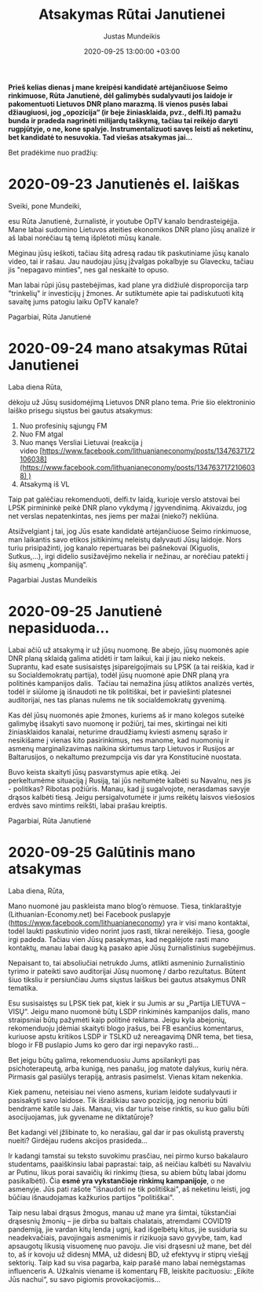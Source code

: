 ﻿---
title: Atsakymas Rūtai Janutienei
date: 2020-09-25 13:00:00 +03:00
author: Justas Mundeikis
layout: post
comments: true
citation: true
image:  /assets/2020/09/25/janutiene_mundeikis.png
thumbnail: /assets/2020/09/25/thumb.janutiene_mundeikis.png
categories:
  - 2020 SEIMO RINKIMAI
tags:
  - PR
---
**Prieš kelias dienas į mane kreipėsi kandidatė artėjančiuose Seimo rinkimuose, Rūta Janutienė, dėl galimybės sudalyvauti jos laidoje ir pakomentuoti Lietuvos DNR plano marazmą. Iš vienos pusės labai džiaugiuosi, jog „opozicija“ (ir beje žiniasklaida, pvz., delfi.lt) pamažu bunda ir pradeda nagrinėti milijardų taškymą, tačiau tai reikėjo daryti rugpjūtyje, o ne, kone spalyje. Instrumentalizuoti savęs leisti aš neketinu, bet kandidatė to nesuvokia. Tad viešas atsakymas jai...**<!--more-->

Bet pradėkime nuo pradžių:

# 2020-09-23 Janutienės el. laiškas

Sveiki, pone Mundeiki,

esu Rūta Janutienė, žurnalistė, ir youtube OpTV kanalo bendrasteigėįja. Mane labai sudomino Lietuvos ateities ekonomikos DNR plano jūsų analizė ir aš labai norėčiau tą temą išplėtoti mūsų kanale.

Mėginau jūsų ieškoti, tačiau šitą adresą radau tik paskutiniame jūsų kanalo video, tai ir rašau. Jau naudojau jūsų įžvalgas pokalbyje su Glavecku, tačiau jis "nepagavo minties", nes gal neskaitė to opuso.

Man labai rūpi jūsų pastebėjimas, kad plane yra didžiulė disproporcija tarp "trinkelių" ir investicijų į žmones. Ar sutiktumėte apie tai padiskutuoti kitą savaitę jums patogiu laiku OpTV kanale?

Pagarbiai,
Rūta Janutienė

# 2020-09-24 mano atsakymas Rūtai Janutienei

Laba diena Rūta,

dėkoju už Jūsų susidomėjimą Lietuvos DNR plano tema. Prie šio elektroninio laiško prisegu siųstus bei gautus atsakymus:

1. Nuo profesinių sąjungų FM
2. Nuo FM atgal
3. Nuo manęs Versliai Lietuvai (reakcija į video [https://www.facebook.com/lithuanianeconomy/posts/1347637172106038](https://www.facebook.com/lithuanianeconomy/posts/1347637172106038) )
4. Atsakymą iš VL

Taip pat galėčiau rekomenduoti, delfi.tv laidą, kurioje verslo atstovai bei LPSK pirmininkė peikė DNR plano vykdymą / įgyvendinimą. Akivaizdu, jog net verslas nepatenkintas, nes jiems per mažai (nieko?) nekliūna.

Atsižvelgiant į tai, jog Jūs esate kandidatė artėjančiuose Seimo rinkimuose, man laikantis savo etikos įsitikinimų neleistų dalyvauti Jūsų laidoje. Nors turiu prisipažinti, jog kanalo repertuaras bei pašnekovai (Kiguolis, Sutkus,...), irgi didelio susižavėjimo nekelia ir nežinau, ar norėčiau patekti į šių asmenų „kompaniją“.

Pagarbiai
Justas Mundeikis


# 2020-09-25 Janutienė nepasiduoda...

Labai ačiū už atsakymą ir už jūsų nuomonę. Be abejo, jūsų nuomonės apie DNR planą sklaidą galima atidėti ir tam laikui, kai ji jau nieko nekeis. Suprantu, kad esate susisaistęs įsipareigojimais su LPSK (a tai reiškia, kad ir su Socialdemokratų partija), todėl jūsų nuomonė apie DNR planą yra politinės kampanijos dalis. 
Tačiau tai nemažina jūsų atliktos analizės vertės, todėl ir siūlome ją išnaudoti ne tik politiškai, bet ir paviešinti platesnei auditorijai, nes tas planas nulems ne tik socialdemokratų gyvenimą.

Kas dėl jūsų nuomonės apie žmones, kuriems aš ir mano kolegos suteikė galimybę išsakyti savo nuomonę ir požiūrį, tai mes, skirtingai nei kiti žiniasklaidos kanalai, neturime draudžiamų kviesti asmenų sąrašo ir nesikišame į vienas kito pasirinkimus, nes manome, kad nuomonių ir asmenų marginalizavimas naikina skirtumus tarp Lietuvos ir Rusijos ar Baltarusijos, o nekaltumo prezumpcija vis dar yra Konstitucinė nuostata.

Buvo keista skaityti jūsų pasvarstymus apie etiką. Jei perkeltumėme situaciją į Rusiją, tai jūs neitumėte kalbėti su Navalnu, nes jis - politikas? Ribotas požiūris. Manau, kad jį sugalvojote, nerasdamas savyje drąsos kalbėti tiesą. Jeigu persigalvotumėte ir jums reikėtų laisvos viešosios erdvės savo mintims reikšti, labai prašau kreiptis.

Pagarbiai,
Rūta Janutienė

# 2020-09-25 Galūtinis mano atsakymas

Laba diena, Rūta,

Mano nuomonė jau paskleista mano blog’o rėmuose. Tiesa, tinklaraštyje  (Lithuanian-Economy.net)  bei Facebook puslapyje (https://www.facebook.com/lithuanianeconomy) yra ir visi mano kontaktai, todėl laukti paskutinio video norint juos rasti, tikrai nereikėjo. Tiesa, google irgi padeda. Tačiau vien Jūsų pasakymas, kad negalėjote rasti mano kontaktų, manau labai daug ką pasako apie Jūsų žurnalistinius sugebėjimus.

Nepaisant to, tai absoliučiai netrukdo Jums, atlikti asmeninio žurnalistinio tyrimo ir pateikti savo auditorijai Jūsų nuomonę / darbo rezultatus. Būtent šiuo tiksliu ir persiunčiau Jums siųstus laiškus bei gautus atsakymus DNR tematika.

Esu susisaistęs su LPSK tiek pat, kiek ir su Jumis ar su „Partija LIETUVA – VISŲ“. Jeigu mano nuomonė  būtų LSDP rinkiminės kampanijos dalis, mano straipsniai būtų pažymėti kaip politinė reklama. Jeigu kyla abejonių, rekomenduoju įdėmiai skaityti blogo įrašus, bei FB esančius komentarus, kuriuose apstu kritikos LSDP ir TSLKD už nereagavimą DNR tema, bet tiesa, blogo ir FB puslapio Jums ko gero dar irgi nepavyko rasti…

Bet jeigu būtų galima, rekomenduosiu Jums apsilankyti pas psichoterapeutą, arba kunigą, nes panašu, jog matote dalykus, kurių nėra. Pirmasis gal pasiūlys terapiją, antrasis pasimelst. Vienas kitam nekenkia.

Kiek pamenu, neteisiau nei vieno asmens, kuriam leidote sudalyvauti ir pasisakyti savo laidose. Tik išraiškiau savo poziciją, jog nenoriu būti bendrame katile su Jais. Manau, vis dar turiu teise rinktis, su kuo galiu būti asocijuojamas, juk gyvename ne diktatūroje?

Bet kadangi vėl įžlibinate to, ko nerašiau, gal dar ir pas okulistą praverstų nueiti? Girdėjau rudens akcijos prasideda...

Ir kadangi tamstai su teksto suvokimu prasčiau, nei pirmo kurso bakalauro studentams, paaiškinsiu labai paprastai: taip, aš neičiau kalbėti su Navalviu ar Putinu, likus porai savaičių iki rinkimų (tiesa, su abiem būtų labai įdomu pasikalbėti). Čia **esmė yra vykstančioje rinkimų kampanijoje**, o ne asmenyje. Jūs pati rašote "išnaudoti ne tik politiškai", aš neketinu leisti, jog būčiau išnaudojamas kažkurios partijos "politiškai".

Taip nesu labai drąsus žmogus, manau už mane yra šimtai, tūkstančiai drąsesnių žmonių – jie dirba su baltais chalatais, atremdami COVID19 pandemiją, jie vardan kitų lenda į ugnį, kad išgelbėtų kitus, jie susiduria su neadekvačiais, pavojingais asmenimis ir rizikuoja savo gyvybe, tam, kad apsaugotų likusią visuomenę nuo pavoju. Jie visi drąsesni už mane, bet dėl to, aš ir kovoju už didesnį MMA, už didesnį BD, už efektyvų ir stiprų viešąjį sektorių. Taip kad su visa pagarba, kaip parašė mano labai nemėgstamas influenceris A. Užkalnis viename iš komentarų FB, leiskite pacituosiu: „Eikite Jūs nachui“, su savo pigiomis provokacijomis...
